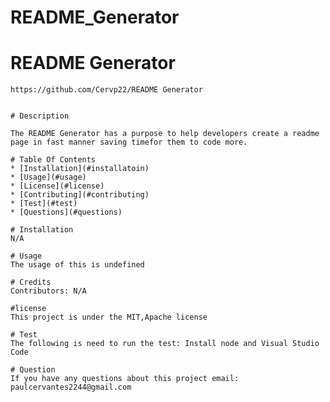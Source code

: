 # README_Generator

# README Generator

    https://github.com/Cervp22/README Generator
    

    # Description

    The README Generator has a purpose to help developers create a readme page in fast manner saving timefor them to code more.

    # Table Of Contents
    * [Installation](#installatoin)
    * [Usage](#usage)
    * [License](#license)
    * [Contributing](#contributing)
    * [Test](#test)
    * [Questions](#questions)
    
    # Installation
    N/A
    
    # Usage
    The usage of this is undefined
    
    # Credits
    Contributors: N/A
    
    #license 
    This project is under the MIT,Apache license
    
    # Test
    The following is need to run the test: Install node and Visual Studio Code
    
    # Question
    If you have any questions about this project email: paulcervantes2244@gmail.com
